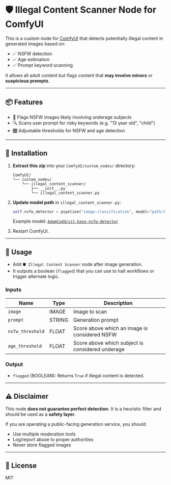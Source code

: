 
# 🛡️ Illegal Content Scanner Node for ComfyUI

This is a custom node for [ComfyUI](https://github.com/comfyanonymous/ComfyUI) that detects potentially illegal content in generated images based on:

- ✅ NSFW detection
- ✅ Age estimation
- ✅ Prompt keyword scanning

It allows all adult content but flags content that **may involve minors** or **suspicious prompts**.

---

## 📦 Features

- 🚨 Flags NSFW images likely involving underage subjects
- 🔍 Scans user prompt for risky keywords (e.g. "13 year old", "child")
- 🎛️ Adjustable thresholds for NSFW and age detection

---

## 📂 Installation

1. **Extract this zip** into your `ComfyUI/custom_nodes/` directory:
   ```
   ComfyUI/
   └── custom_nodes/
       └── illegal_content_scanner/
           ├── __init__.py
           └── illegal_content_scanner.py
   ```

2. **Update model path** in `illegal_content_scanner.py`:
   ```python
   self.nsfw_detector = pipeline("image-classification", model="path/to/nsfw/model")
   ```
   Example model: [`AdamCodd/vit-base-nsfw-detector`](https://huggingface.co/AdamCodd/vit-base-nsfw-detector)

3. Restart ComfyUI.

---

## 🧠 Usage

- Add `🛡️ Illegal Content Scanner` node after image generation.
- It outputs a boolean (`flagged`) that you can use to halt workflows or trigger alternate logic.

### Inputs

| Name            | Type    | Description |
|-----------------|---------|-------------|
| `image`         | IMAGE   | Image to scan |
| `prompt`        | STRING  | Generation prompt |
| `nsfw_threshold`| FLOAT   | Score above which an image is considered NSFW |
| `age_threshold` | FLOAT   | Score above which subject is considered underage |

### Output

- `flagged` (BOOLEAN): Returns `True` if illegal content is detected.

---

## ⚠️ Disclaimer

This node **does not guarantee perfect detection**. It is a heuristic filter and should be used as a **safety layer**.

If you are operating a public-facing generation service, you should:

- Use multiple moderation tools
- Log/report abuse to proper authorities
- Never store flagged images

---

## 📃 License

MIT
